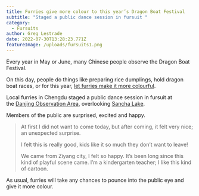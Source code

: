 ```yaml
---
title: Furries give more colour to this year’s Dragon Boat Festival
subtitle: "Staged a public dance session in fursuit "
category:
  - Fursuits
author: Greg Lestrade
date: 2022-07-30T13:28:23.771Z
featureImage: /uploads/fursuits1.png
---
```

Every year in May or June, many Chinese people observe the Dragon Boat Festival.

On this day, people do things like preparing rice dumplings, hold dragon boat races, or for this year, [let furries make it more colourful](https://www.bilibili.com/video/BV1iU4y1X7jo).

Local furries in Chengdu staged a public dance session in fursuit at the [Danjing Observation Area](https://baike.baidu.com/item/%E4%B8%B9%E6%99%AF%E5%8F%B0/49930029), overlooking [Sancha Lake](https://baike.baidu.com/item/%E4%B8%89%E5%B2%94%E6%B9%96%E6%99%AF%E5%8C%BA/1651178).

Members of the public are surprised, excited and happy.



> At first I did not want to come today, but after coming, it felt very nice; an unexpected surprise.
>
> I felt this is really good, kids like it so much they don’t want to leave!
>
> We came from Ziyang city, I felt so happy. It’s been long since this kind of playful scene came. I’m a kindergarten teacher; I like this kind of cartoon.
>
>

As usual, furries will take any chances to pounce into the public eye and give it more colour.